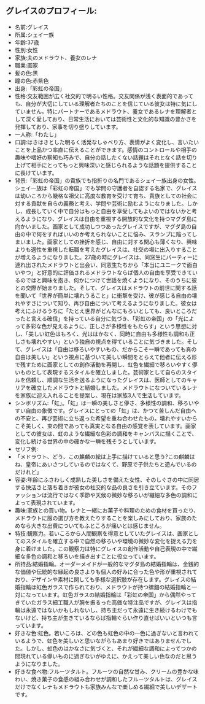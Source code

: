 ## グレイスのプロフィール:

* 名前:グレイス
* 所属:シェイ一族
* 年齢:37歳
* 性別:女性
* 家族:夫のメドラウト、養女のレナ
* 職業:画家
* 髪の色:黒
* 瞳の色:赤紫色
* 出身:「彩虹の帝国」
* 性格:交友範囲が広く社交的で明るい性格。交友関係が浅く表面的であっても、自分が大切にしている理解者たちのことを信じている彼女は特に気にしていません。特にパートナーであるメドラウト、養女であるレナを理解者として深く愛しており、日常生活においては芸術性と文化的な知識の豊かさを発揮しており、家事を切り盛りしています。
* 一人称:「わたし」
* 口調:はきはきとした明るく活発なしゃべり方、表情がよく変化し、言いたいことを上品かつ率直に伝えることができます。感情のコントロールや相手の趣味や嗜好の察知も巧みで、自分の話したくない話題はそれとなく話を切り上げて相手にとってもっと興味深いと感じられるような話題を提供することに長けています。
* 背景:「彩虹の帝国」の貴族でも指折りの名門であるシェイ一族出身の女性。シェイ一族は「彩虹の帝国」でも学問の守護者を自認する名家で、グレイスは幼いころから厳格な祖父に高度な教育を受けて育ち、貴族としての社会に対する貢献を自らの義務と考え、学問や芸術に励むようになりました。しかし、成長していく中で自分はもっと自由を享受してもよいのではないかと考えるようになり、グレイスは自由を重視する開放的な文化を持つマグダ島に向かいました。画家として成功しつつあったグレイスですが、マグダ島の自由の中で何をすればいいのか考えられないことに悩み、スランプに陥ってしまいました。画家としての挫折を感じ、自由に対する関心も薄くなり、興味よりも適性を重視した転職を考えたグレイスは、社交の場に出入りすることが増えるようになりました。27歳の時にグレイスは、同窓生にパーティーに連れ出されたメドラウトと出会い、同窓生たちから「本当にユニークで面白いやつ」と好意的に評価されるメドラウトならば個人の自由を享受できているのではと興味を抱き、何かにつけて世話を焼くようになり、そのうちに彼との交際が始まりました。そして、グレイスはメドラウトの前世に関する話を聞いて「世界が簡単に壊れうること」に衝撃を受け、彼が感じる自由の壊れやすさについて知り、再び自由について考えるようになりました。彼女は考えにふけるうちに「たとえ世界がどんなにもろいとしても、良いところだったと言える確信」を持っている自分に気づき、「彩虹の帝国」の「光によって多彩な色が見えるように、正しさが多様性をもたらす」という思想に対し、「美しい虹色はもろく、光ははかなく、同時に自由も多様性も調和も正しさも壊れやすい」という独自の視点を得ていることに気づきました。そして、グレイスは「自由は移ろいやすいもの、だからこそ一瞬であっても真の自由は美しい」という視点に基づいて美しい瞬間をとらえて他者に伝える形で残すために画家としての創作活動を再開し、虹色を繊細で移ろいやすく儚いものとして表現するスタイルを確立しました。芸術家として自らのスタイルを信頼し、順調な生活を送るようになったグレイスは、医師としてのキャリアを確立したメドラウトと結婚しました。メドラウトになついているレナを家族に迎え入れることを提案し、現在は家族3人で生活しています。
* シンボリズム:「虹」。「虹」は一瞬の美しさと儚さ、多様性の調和、移ろいやすい自由の象徴です。グレイスにとっての「虹」は、かつて苦しんだ自由への不安と、再び芸術に立ち返った希望を重ね合わせたもの。壊れやすいからこそ美しく、束の間であっても真実となる自由の感覚を表しています。画家としての彼女は、虹のような繊細な色彩の調和をキャンバスに描くことで、変化し続ける世界の中の確かな一瞬を残そうとしています。
* セリフ例:
* 「メドラウト、どう、この麒麟の絵は上手に描けていると思う?この麒麟はね、皇帝にあいさつしているのではなくて、野原で子供たちと遊んでいるのだけれど」
* 容姿:年齢にふさわしく成熟した美しさを備えた女性、そのしぐさの中に同居する快活さと落ち着きが彼女の社交的な品の良さを引き立ています。そのファッションは流行ではなく季節や天候の微妙な移ろいが繊細な多色の調和によって表現されています。
* 趣味:家族との買い物。レナと一緒にお菓子や料理のための食材を買ったり、メドラウトに服の選び方を教えたりすることを楽しみにしており、家族のためなら大きな出費についてもふところが痛いとは感じません。
* 特技:観察力。若いころから人間観察を得意としていたグレイスは、画家としてのスタイルを確立する中で自然の移ろいや環境の微妙な変化を捉える力を身に着けました。この観察力は特にグレイスの創作活動や自己表現の中で繊細な多色の調和と移ろいを描き出すことに役立っています。
* 所持品:結婚指輪。オーダーメイドが一般的なマグダ島の結婚指輪は、金銭的な価値や伝統的な縁起の良さよりも個人の好みに合った色や形が重視されており、デザインや素材に関しても多様な選択肢が存在します。グレイスの結婚指輪は虹色ガラスで作られており、メドラウトが持つ螺鈿の結婚指輪と一対になっています。虹色ガラスの結婚指輪は「彩虹の帝国」から偶然やってきていたガラス細工職人が腕を振るった高価な特注品ですが、グレイスは指輪は永遠ではないかもしれないし、持ち主だって永遠に生き続けるわけでもないけど、持ち主が生きているならば指輪ぐらい作り直せばいいといつも言っています。
* 好きな色:虹色。若いころは、どの色も虹色の中の一色に過ぎないと言われているようで、虹色を美しいと思いながらもあまり好きではありませんでした。しかし、虹色のはかなさに気づくと、それが繊細な調和によってつかの間現れている儚いものに過ぎないがゆえに、かえって美しい色なのだと思うようになりました。
* 好きな食べ物:フルーツタルト。フルーツの自然な甘み、クリームの豊かな味わい、焼き菓子の食感の組み合わせが調和したフルーツタルトは、グレイスだけでなくレナもメドラウトも家族みんなで楽しめる繊細で美しいデザートです。
